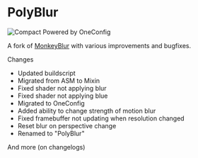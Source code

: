 # PolyBlur

![Compact Powered by OneConfig](https://polyfrost.org/img/compact_vector.svg)

A fork of [MonkeyBlur](https://github.com/DJTheRedstoner/MonkeyBlur) with various improvements and bugfixes.

Changes
- Updated buildscript
- Migrated from ASM to Mixin
- Fixed shader not applying blur
- Fixed shader not applying blue
- Migrated to OneConfig
- Added ability to change strength of motion blur
- Fixed framebuffer not updating when resolution changed
- Reset blur on perspective change
- Renamed to "PolyBlur"

And more (on changelogs)
